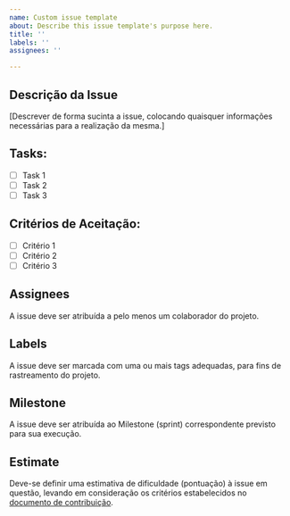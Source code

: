 ```yaml
---
name: Custom issue template
about: Describe this issue template's purpose here.
title: ''
labels: ''
assignees: ''

---
```


## Descrição da Issue
[Descrever de forma sucinta a issue, colocando quaisquer informações necessárias para a realização da mesma.]

## Tasks:
- [ ] Task 1
- [ ] Task 2
- [ ] Task 3

## Critérios de Aceitação:
- [ ] Critério 1
- [ ] Critério 2
- [ ] Critério 3

## Assignees
A issue deve ser atribuída a pelo menos um colaborador do projeto.

## Labels
A issue deve ser marcada com uma ou mais tags adequadas, para fins de rastreamento do projeto.

## Milestone
A issue deve ser atribuída ao Milestone (sprint) correspondente previsto para sua execução.

## Estimate
Deve-se definir uma estimativa de dificuldade (pontuação) à issue em questão, levando em consideração os critérios estabelecidos no [documento de contribuição](https://github.com/fga-eps-mds/2021.1-AlligaBot/blob/main/docs/CONTRIBUTING.md).
